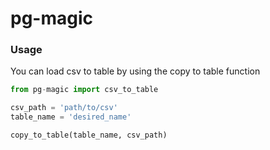 # pg-magic

### Usage
You can load csv to table by using the copy to table function
```python
from pg-magic import csv_to_table

csv_path = 'path/to/csv'
table_name = 'desired_name'

copy_to_table(table_name, csv_path)
```
